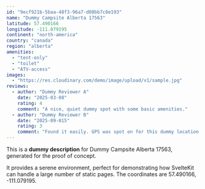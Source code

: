 ```yaml
---
id: "9ecf921b-5baa-48f3-96a7-d08bb7c8e193"
name: "Dummy Campsite Alberta 17563"
latitude: 57.490166
longitude: -111.079195
continent: "north-america"
country: "canada"
region: "alberta"
amenities:
  - "tent-only"
  - "toilet"
  - "ATV-access"
images:
  - "https://res.cloudinary.com/demo/image/upload/v1/sample.jpg"
reviews:
  - author: "Dummy Reviewer A"
    date: "2025-03-08"
    rating: 4
    comment: "A nice, quiet dummy spot with some basic amenities."
  - author: "Dummy Reviewer B"
    date: "2025-09-015"
    rating: 3
    comment: "Found it easily. GPS was spot on for this dummy location."
---
```


This is a **dummy description** for Dummy Campsite Alberta 17563, generated for the proof of concept.

It provides a serene environment, perfect for demonstrating how SvelteKit can handle a large number of static pages. The coordinates are 57.490166, -111.079195.
